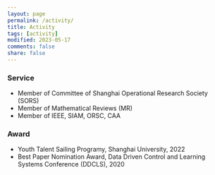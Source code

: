 ```yaml
---
layout: page
permalink: /activity/
title: Activity
tags: [activity]
modified: 2023-05-17 
comments: false
share: false
---
```



### Service

* Member of Committee of Shanghai Operational Research Society (SORS)
* Member of Mathematical Reviews (MR)
* Member of IEEE, SIAM, ORSC, CAA 

### Award

* Youth Talent Sailing Programy, Shanghai University, 2022
* Best Paper Nomination Award, Data Driven Control and Learning Systems Conference (DDCLS), 2020
